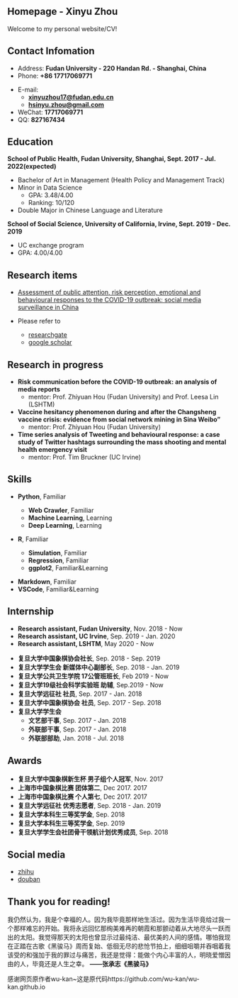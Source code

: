 ## Homepage - Xinyu Zhou

Welcome to my personal website/CV!

<!-- slide -->

## Contact Infomation

- Address: **Fudan University - 220 Handan Rd. - Shanghai, China**
- Phone: **+86 17717069771**

<!-- slide vertical=true -->

- E-mail:
  - **[xinyuzhou17@fudan.edu.cn](xinyuzhou17@fudan.edu.cn)**
  - **[hsinyu.zhou@gmail.com](hsinyu.zhou@gmail.com)**
- WeChat: **17717069771**
- QQ: **827167434**

<!-- slide -->

## Education

<!-- slide vertical=true -->

**School of Public Health, Fudan University, Shanghai, Sept. 2017 - Jul. 2022(expected)**

- Bachelor of Art in Management (Health Policy and Management Track)
- Minor in Data Science
  - GPA: 3.48/4.00
  - Ranking: 10/120
- Double Major in Chinese Language and Literature

**School of Social Science, University of California, Irvine, Sept. 2019 - Dec. 2019**

- UC exchange program
- GPA: 4.00/4.00

<!-- slide -->

## Research items

- [Assessment of public attention, risk perception, emotional and behavioural responses to the COVID-19 outbreak: social media surveillance in China](https://www.medrxiv.org/content/10.1101/2020.03.14.20035956v1)

- Please refer to 
  - [researchgate](https://www.researchgate.net/profile/Xinyu_Zhou33)
  - [google scholar](https://scholar.google.com/citations?view_op=list_works&hl=en&authuser=2&user=lP_Xz1UAAAAJ)

<!-- slide -->

## Research in progress

<!-- slide vertical=true -->

- **Risk communication before the COVID-19 outbreak: an analysis of media reports**
  - mentor: Prof. Zhiyuan Hou (Fudan University) and Prof. Leesa Lin (LSHTM)
- **Vaccine hesitancy phenomenon during and after the Changsheng vaccine crisis: evidence from social network mining in Sina Weibo”**
  - mentor: Prof. Zhiyuan Hou (Fudan University)
- **Time series analysis of Tweeting and behavioural response: a case study of Twitter hashtags surrounding the mass shooting and mental health emergency visit**
  - mentor: Prof. Tim Bruckner (UC Irvine)

<!-- slide -->

## Skills

<!-- slide vertical=true -->

- **Python**, Familiar
  - **Web Crawler**, Familiar
  - **Machine Learning**, Learning
  - **Deep Learning**, Learning
  
- **R**, Familiar
  - **Simulation**, Familiar
  - **Regression**, Familiar
  - **ggplot2**, Familiar&Learning

<!-- slide vertical=true -->

- **Markdown**, Familiar
- **VSCode**, Familiar&Learning

<!-- slide -->

## Internship

<!-- slide vertical=true -->

- **Research assistant, Fudan University**, Nov. 2018 - Now
- **Research assistant, UC Irvine**, Sep. 2019 - Jan. 2020
- **Research assistant, LSHTM**, May 2020 - Now

<!-- slide vertical=true -->

- **复旦大学中国象棋协会社长**, Sep. 2018 - Sep. 2019
- **复旦大学学生会 新媒体中心副部长**, Sep. 2018 - Jan. 2019
- **复旦大学公共卫生学院 17公管班班长**, Feb 2019 - Now
- **复旦大学19级社会科学实验班 助辅**, Sep.2019 - Now
- **复旦大学远征社 社员**, Sep. 2017 - Jan. 2018
- **复旦大学中国象棋协会 社员**, Sep. 2017 - Sep. 2018
- **复旦大学学生会**
  - **文艺部干事**, Sep. 2017 - Jan. 2018
  - **外联部干事**, Sep. 2017 - Jan. 2018
  - **外联部部助**, Jan. 2018 - Jul. 2018

<!-- slide -->

## Awards

<!-- slide vertical=true -->

- **复旦大学中国象棋新生杯 男子组个人冠军**, Nov. 2017
- **上海市中国象棋比赛 团体第二**, Dec 2017. 2017
- **上海市中国象棋比赛 个人第七**, Dec 2017. 2017
- **复旦大学远征社 优秀志愿者**, Sep. 2018 - Jan. 2019
- **复旦大学本科生三等奖学金**, Sep. 2018
- **复旦大学本科生三等奖学金**, Sep. 2019
- **复旦大学学生会社团骨干领航计划优秀成员**, Sep. 2018

<!-- slide -->

## Social media

- [zhihu](https://www.zhihu.com/people/yuan-ming-he-li)
- [douban](https://www.douban.com/people/189055588/)

<!-- slide -->

## Thank you for reading!

<!-- slide vertical=true -->

我仍然认为，我是个幸福的人。因为我毕竟那样地生活过。因为生活毕竟给过我一个那样难忘的开始。我将永远回忆那绚美难再的朝霞和那颤动着从大地尽头一跃而出的太阳。我觉得那天的太阳也曾显示过最纯洁、最优美的人间的感情。哪怕我现在正踏在古歌《黑骏马》周而复始、低徊无尽的悲怆节拍上，细细咀嚼并吞咽着我该受的和强加于我的罪过与痛苦，我还是觉得：能做个内心丰富的人，明晓爱憎因由的人，毕竟还是人生之幸。
**——张承志《黑骏马》**

感谢网页原作者wu-kan~这是原代码https://github.com/wu-kan/wu-kan.github.io
